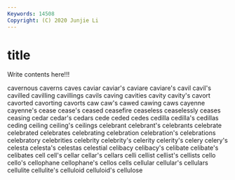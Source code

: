 ```yaml
---
Keywords: 14508
Copyright: (C) 2020 Junjie Li
---
```


# title

Write contents here!!!

cavernous 
caverns 
caves 
caviar 
caviar's 
caviare 
caviare's
cavil 
cavil's 
cavilled 
cavilling 
cavillings 
cavils 
caving 
cavities 
cavity 
cavity's
cavort 
cavorted 
cavorting 
cavorts 
caw 
caw's 
cawed 
cawing 
caws 
cayenne
cayenne's 
cease 
cease's 
ceased 
ceasefire 
ceaseless 
ceaselessly 
ceases 
ceasing 
cedar
cedar's 
cedars 
cede 
ceded 
cedes 
cedilla 
cedilla's 
cedillas 
ceding 
ceiling
ceiling's 
ceilings 
celebrant 
celebrant's 
celebrants 
celebrate 
celebrated 
celebrates 
celebrating 
celebration
celebration's 
celebrations 
celebratory 
celebrities 
celebrity 
celebrity's 
celerity 
celerity's 
celery 
celery's
celesta 
celesta's 
celestas 
celestial 
celibacy 
celibacy's 
celibate 
celibate's 
celibates 
cell
cell's 
cellar 
cellar's 
cellars 
celli 
cellist 
cellist's 
cellists 
cello 
cello's
cellophane 
cellophane's 
cellos 
cells 
cellular 
cellular's 
cellulars 
cellulite 
cellulite's 
celluloid
celluloid's 
cellulose 
